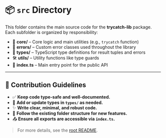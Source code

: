 # 📦 `src` Directory

This folder contains the main source code for the **trycatch-lib** package. Each subfolder is organized by responsibility:

- 🧩 **core/** – Core logic and main utilities (e.g., `trycatch` function)
- 🚨 **errors/** – Custom error classes used throughout the library
- 📝 **types/** – TypeScript type definitions for result tuples and errors
- 🛠️ **utils/** – Utility functions like type guards
- 🏁 **index.ts** – Main entry point for the public API

---

## 🤝 Contribution Guidelines

- ✅ **Keep code type-safe and well-documented.**
- 📝 **Add or update types in `types/` as needed.**
- ✨ **Write clear, minimal, and robust code.**
- 📁 **Follow the existing folder structure for new features.**
- 📤 **Ensure all exports are accessible via `index.ts`.**

> For more details, see the [root README](../README.md).
